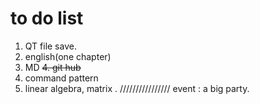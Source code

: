 # to do list
1. QT file save.
2. english(one chapter)
3. MD
~~4. git hub~~
5. command pattern
6. linear algebra, matrix .
////////////////
event : a big party.
